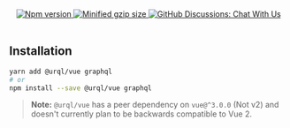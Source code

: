 <div align="center">
  <br />
  <br />
  <a href="https://www.npmjs.com/package/@urql/vue">
    <img alt="Npm version" src="https://badgen.net/npm/v/@urql/vue" />
  </a>
  <a href="https://bundlephobia.com/result?p=@urql/vue">
    <img alt="Minified gzip size" src="https://img.shields.io/bundlephobia/minzip/@urql/vue.svg?label=gzip%20size" />
  </a>
  <a href="https://github.com/urql-graphql/urql/discussions">
    <img alt="GitHub Discussions: Chat With Us" src="https://badgen.net/badge/discussions/chat%20with%20us/purple" />
  </a>
  <br />
  <br />
</div>

## Installation

```sh
yarn add @urql/vue graphql
# or
npm install --save @urql/vue graphql
```

> **Note:** `@urql/vue` has a peer dependency on `vue@^3.0.0` (Not v2) and doesn't currently plan to
> be backwards compatible to Vue 2.
